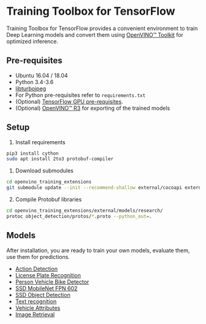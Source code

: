 # Training Toolbox for TensorFlow

Training Toolbox for TensorFlow provides a convenient environment to train
Deep Learning models and convert them using [OpenVINO™
Toolkit](https://software.intel.com/en-us/openvino-toolkit) for optimized
inference.

## Pre-requisites

- Ubuntu 16.04 / 18.04
- Python 3.4-3.6
- [libturbojpeg](https://github.com/ajkxyz/jpeg4py)
- For Python pre-requisites refer to `requirements.txt`
- (Optional) [TensorFlow GPU pre-requisites](https://www.tensorflow.org/install/gpu).
- (Optional) [OpenVINO™ R3](https://software.intel.com/en-us/openvino-toolkit)
  for exporting of the trained models

## Setup

1. Install requirements
  ```Bash
  pip3 install cython
  sudo apt install 2to3 protobuf-compiler
  ```

1. Download submodules
  ```Bash
  cd openvino_training_extensions
  git submodule update --init --recommend-shallow external/cocoapi external/models
  ```

2. Compile Protobuf libraries
  ```Bash
  cd openvino_training_extensions/external/models/research/
  protoc object_detection/protos/*.proto --python_out=.
  ```

## Models
After installation, you are ready to train your own models, evaluate them, use
them for predictions.

* [Action Detection](action_detection)
* [License Plate Recognition](lpr)
* [Person Vehicle Bike Detector](person_vehicle_bike_detector)
* [SSD MobileNet FPN 602](ssd_mobilenet_fpn_602)
* [SSD Object Detection](ssd_detector)
* [Text recognition](text_recognition)
* [Vehicle Attributes](vehicle_attributes)
* [Image Retrieval](image_retrieval)
